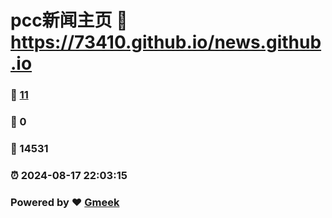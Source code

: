 # pcc新闻主页 :link: https://73410.github.io/news.github.io 
### :page_facing_up: [11](https://73410.github.io/news.github.io/tag.html) 
### :speech_balloon: 0 
### :hibiscus: 14531 
### :alarm_clock: 2024-08-17 22:03:15 
### Powered by :heart: [Gmeek](https://github.com/Meekdai/Gmeek)
